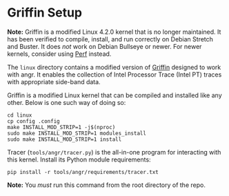 # Griffin Setup

**Note:** Griffin is a modified Linux 4.2.0 kernel that is no longer maintained. 
It has been verified to compile, install, and run correctly on Debian Stretch 
and Buster. It does *not* work on Debian Bullseye or newer. For newer kernels, 
consider using [Perf](perf.md) instead.

The `linux` directory contains a modified version of [Griffin](https://github.com/TJAndHisStudents/Griffin-Trace)
designed to work with angr. It enables the collection of Intel Processor Trace (Intel PT) traces with appropriate
side-band data.

Griffin is a modified Linux kernel that can be compiled and installed like any other. Below
is one such way of doing so:

```shell
cd linux
cp config .config
make INSTALL_MOD_STRIP=1 -j$(nproc)
sudo make INSTALL_MOD_STRIP=1 modules_install
sudo make INSTALL_MOD_STRIP=1 install
```

Tracer (`tools/angr/tracer.py`) is the all-in-one program for interacting with this kernel. Install its Python
module requirements:

    pip install -r tools/angr/requirements/tracer.txt

**Note:** You *must* run this command from the root directory of the repo.
